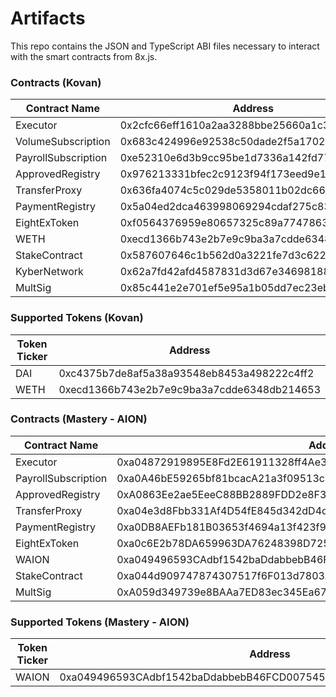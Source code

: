 # Artifacts

This repo contains the JSON and TypeScript ABI files necessary to interact with the smart contracts from 8x.js.

### Contracts (Kovan)

| Contract Name                                                         | Address                                                      |
| --------------------------------------------------------------- | ---------------------------------------------------------------- |
| Executor | 0x2cfc66eff1610a2aa3288bbe25660a1c36969342 |
| VolumeSubscription | 0x683c424996e92538c50dade2f5a1702d0c215de7 |
| PayrollSubscription | 0xe52310e6d3b9cc95be1d7336a142fd77520cc4e8 |
| ApprovedRegistry | 0x976213331bfec2c9123f94f173eed9e116b1907d |
| TransferProxy | 0x636fa4074c5c029de5358011b02dc665ae6253dd |
| PaymentRegistry | 0x5a04ed2dca463998069294cdaf275c835b2e731f |
| EightExToken | 0xf0564376959e80657325c89a774786308649e499 |
| WETH | 0xecd1366b743e2b7e9c9ba3a7cdde6348db214653 |
| StakeContract | 0x587607646c1b562d0a3221fe7d3c622d9d0d47c6 |
| KyberNetwork | 0x62a7fd42afd4587831d3d67e3469818863a7c48c |
| MultSig | 0x85c441e2e701ef5e95a1b05dd7ec23ebc5d0df5a |

### Supported Tokens (Kovan)

| Token Ticker                                                         | Address                                                      |
| --------------------------------------------------------------- | ---------------------------------------------------------------- |
| DAI | 0xc4375b7de8af5a38a93548eb8453a498222c4ff2 |
| WETH | 0xecd1366b743e2b7e9c9ba3a7cdde6348db214653 |

### Contracts (Mastery - AION)

| Contract Name                                                         | Address                                                      |
| --------------------------------------------------------------- | ---------------------------------------------------------------- |
| Executor | 0xa04872919895E8Fd2E61911328ff4Ae391f15CCF26510e3206C77ab7c48ec25f |
| PayrollSubscription | 0xa0A46bE59265bf81bcacA21a3f09513c0534E6B929248754c5e95979e2A7481c |
| ApprovedRegistry | 0xA0863Ee2ae5EeeC88BB2889FDD2e8F37821d637748b8D18CaDef4fc2022c1c16 |
| TransferProxy | 0xa04e3d8Fbb331Af4D54fE845d342dD4c775E88D4Fe8598c51856EAF75A634D46 |
| PaymentRegistry | 0xa0DB8AEFb181B03653f4694a13f423f92ed36130d6E9dEF103B6182e7c8aCD25 |
| EightExToken | 0xa0c6E2b78DA659963DA76248398D725819207a2dA1468FB131f4d274310CC2A2 |
| WAION | 0xa049496593CAdbf1542baDdabbebB46FCD00754519F6D44CE41aEE94A4ED0B25 |
| StakeContract | 0xa044d909747874307517f6F013d7803Ad1CF0a21c242E3E675215eae43469474 |
| MultSig | 0xA059d349739e8BAAa7ED83ec345Ea67C9939ec2f22d0bD0f18304610AD7741b0 |

### Supported Tokens (Mastery - AION)

| Token Ticker                                                         | Address                                                      |
| --------------------------------------------------------------- | ---------------------------------------------------------------- |
| WAION | 0xa049496593CAdbf1542baDdabbebB46FCD00754519F6D44CE41aEE94A4ED0B25 |

